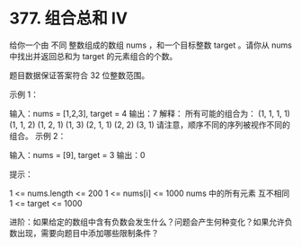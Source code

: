 # 377. 组合总和 Ⅳ
  给你一个由 不同 整数组成的数组 nums ，和一个目标整数 target 。请你从 nums 中找出并返回总和为 target 的元素组合的个数。
  
  题目数据保证答案符合 32 位整数范围。
  
   
  
  示例 1：
  
  输入：nums = [1,2,3], target = 4
  输出：7
  解释：
  所有可能的组合为：
  (1, 1, 1, 1)
  (1, 1, 2)
  (1, 2, 1)
  (1, 3)
  (2, 1, 1)
  (2, 2)
  (3, 1)
  请注意，顺序不同的序列被视作不同的组合。
  示例 2：
  
  输入：nums = [9], target = 3
  输出：0
   
  
  提示：
  
  1 <= nums.length <= 200
  1 <= nums[i] <= 1000
  nums 中的所有元素 互不相同
  1 <= target <= 1000
   
  
  进阶：如果给定的数组中含有负数会发生什么？问题会产生何种变化？如果允许负数出现，需要向题目中添加哪些限制条件？
  
